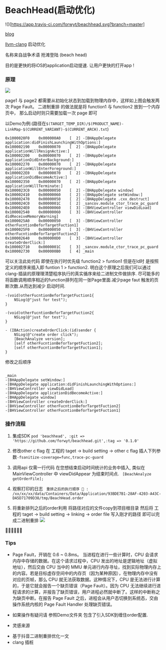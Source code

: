 
# BeachHead(启动优化)
!()[https://app.travis-ci.com/forwyt/beachhead.svg?branch=master]

[blog](https://blog.jasonphd.com "blog")

[llvm-clang](https://llvm.org/ "llvm-clang") 启动优化


名称来自战争术语 抢滩登陆 (beach head)

目的是更快的将iOS的application启动提速. 让用户更快的打开app !

### 原理
![](http://pic.jasonphd.com/upload/2021/08/612dd3e9a955e.png)

page1 与 page2 都需要从初始化状态到加载到物理内存中，这样如上图会触发两次 Page Fault。
二进制重排 的做法就是将 function1  与 function2 放到一个内存页中，
那么启动时则只需要加载一次 page 即可

以Demo为例:(路径在`$(TARGET_TEMP_DIR)/$(PRODUCT_NAME)-LinkMap-$(CURRENT_VARIANT)-$(CURRENT_ARCH).txt`)

```
0x1000020F0    0x000000A0    [  2] -[BHAppDelegate application:didFinishLaunchingWithOptions:]
0x100002190    0x00000070    [  2] -[BHAppDelegate applicationWillResignActive:]
0x100002200    0x00000070    [  2] -[BHAppDelegate applicationDidEnterBackground:]
0x100002270    0x00000070    [  2] -[BHAppDelegate applicationWillEnterForeground:]
0x1000022E0    0x00000070    [  2] -[BHAppDelegate applicationDidBecomeActive:]
0x100002350    0x00000070    [  2] -[BHAppDelegate applicationWillTerminate:]
0x1000023C0    0x00000050    [  2] -[BHAppDelegate window]
0x100002410    0x00000060    [  2] -[BHAppDelegate setWindow:]
0x100002470    0x00000050    [  2] -[BHAppDelegate .cxx_destruct]
0x1000024C0    0x0000001C    [  2] _sancov.module_ctor_trace_pc_guard
0x1000024E0    0x00000060    [  3] -[BHViewController viewDidLoad]
0x100002540    0x00000060    [  3] -[BHViewController didReceiveMemoryWarning]
0x1000025A0    0x00000050    [  3] -[BHViewController otherFucntionBeforTargetFuction1]
0x1000025F0    0x00000050    [  3] -[BHViewController otherFucntionBeforTargetFuction2]
0x100002640    0x000000D0    [  3] -[BHViewController createOrderClick:]
0x100002710    0x0000001C    [  3] _sancov.module_ctor_trace_pc_guard
0x100002730    0x000000B0    [  4] _main
```
可以关注此处代码 即使在执行时优先级 function2 > funtion1 但是在ld时 是按照定义的顺序来插入即 funtion 1 > function2. 明白这个原理之后我们可以通过clang-插装的原理理清楚程序执行的真实循序来给二进制文件做排序.
尽可能多的将函数调用顺序相近的function排列在同一张Page里面.减少page faut 触发的页断次数.从而达到减少
启动时间.
```
-(void)otherFucntionBeforTargetFuction1{
    NSLog(@"just for test");
}

-(void)otherFucntionBeforTargetFuction2{
    NSLog(@"just for test");
}

- (IBAction)createOrderClick:(id)sender {
    NSLog(@"create order click");
    [BeachAnalyze version];
    [self otherFucntionBeforTargetFuction2];
    [self otherFucntionBeforTargetFuction1];
}
```

修改之后顺序

```

_main
-[BHAppDelegate setWindow:]
-[BHAppDelegate application:didFinishLaunchingWithOptions:]
-[BHViewController viewDidLoad]
-[BHAppDelegate applicationDidBecomeActive:]
-[BHAppDelegate window]
-[BHViewController createOrderClick:]
-[BHViewController otherFucntionBeforTargetFuction2]
-[BHViewController otherFucntionBeforTargetFuction1]

```
### 操作流程

1. 集成SDK
`pod 'beachhead', :git => 'https://github.com/forwyt/beachhead.git',:tag => '0.1.0'` 

2. 修改other c flag
在 工程的 taget -> build setting -> other c flag 插人下列参数`-fsanitize-coverage=func,trace-pc-guard`

3. 调用api 
仅需一行代码 在您想结束启动时间统计的业务中插入, 类似在MainViewController 中 viewDidAppear
为结束时间点.
` [BeachAnalyze getOrderFile];`

4. 观察打印的日志
` 重排之后的执行顺序 🚀 : /xx/xx/xx/data/Containers/Data/Application/93BDE7B1-28AF-4203-A43C-DA5D71709D38/tmp/BeachHead.order`

5. 将重新排列之后的order利用
将路径对应的文件copy到项目根目录
然后将 工程的 taget -> build setting -> linking -> order file 写入刚才的路径 即可以完成二进制重排
![](http://pic.jasonphd.com/upload/2021/08/612dde2e8c68d.png)

🎉🎉🎉🎉🎉🎉

### Tips

- Page Fault，开销在 0.6 ~ 0.8ms。
当进程在进行一些计算时，CPU 会请求内存中存储的数据。在这个请求过程中，CPU 发出的地址是逻辑地址（虚拟地址），然后交由 CPU 当中的 MMU 单元进行内存寻址，找到实际物理内存上的内容。若是目标虚存空间中的内存页（因为某种原因），在物理内存中没有对应的页帧，那么 CPU 就无法获取数据。这种情况下，CPU 是无法进行计算的，于是它就会报告一个缺页错误（Page Fault）。因为 CPU 无法继续进行进程请求的计算，并报告了缺页错误，用户进程必然就中断了。这样的中断称之为缺页中断。在报告 Page Fault 之后，进程会从用户态切换到系统态，交由操作系统内核的 Page Fault Handler 处理缺页错误。

- 如果操作有疑问请 参照Demo文件夹 包含了引入SDK到缠住order配置.

- 灵感来源

 + 基于抖音二进制重排优化一文 
 + clang 插桩




